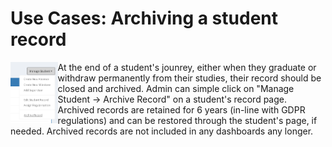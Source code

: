 
# Use Cases: Archiving a student record

<a href="images/archive.png"><img align="left" src="images/archive.png" width="15%r"></a>
At the end of a student's jounrey, either when they graduate or withdraw permanently from their studies, their record should be closed and archived. Admin can simple click on "Manage Student -> Archive Record" on a student's record page. Archived records are retained for 6 years (in-line with GDPR regulations) and can be restored through the student's page, if needed.
Archived records are not included in any dashboards any longer.


